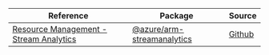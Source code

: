| Reference | Package | Source |
|---|---|---|
|[Resource Management - Stream Analytics](arm-streamanalytics-readme)|[@azure/arm-streamanalytics](https://www.npmjs.com/package/@azure/arm-streamanalytics)|[Github](https://github.com/Azure/azure-sdk-for-js/blob/main/sdk/streamanalytics/arm-streamanalytics)|
